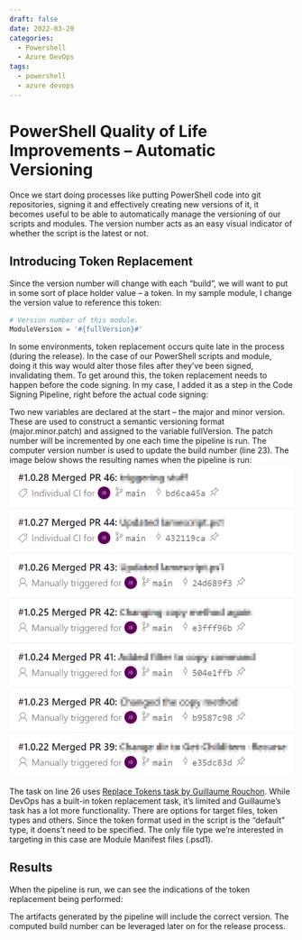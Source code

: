```yaml
---
draft: false
date: 2022-03-20
categories:
  - Powershell
  - Azure DevOps
tags:
  - powershell
  - azure devops
---
```

# PowerShell Quality of Life Improvements – Automatic Versioning
Once we start doing processes like putting PowerShell code into git repositories, signing it and effectively creating new versions of it, it becomes useful to be able to automatically manage the versioning of our scripts and modules. The version number acts as an easy visual indicator of whether the script is the latest or not.

## Introducing Token Replacement
Since the version number will change with each “build”, we will want to put in some sort of place holder value – a token. In my sample module, I change the version value to reference this token:

``` powershell
# Version number of this module.
ModuleVersion = '#{fullVersion}#'
```
<!-- more -->
In some environments, token replacement occurs quite late in the process (during the release). In the case of our PowerShell scripts and module, doing it this way would alter those files after they’ve been signed, invalidating them. To get around this, the token replacement needs to happen before the code signing. In my case, I added it as a step in the Code Signing Pipeline, right before the actual code signing:

Two new variables are declared at the start – the major and minor version. These are used to construct a semantic versioning format (major.minor.patch) and assigned to the variable fullVersion. The patch number will be incremented by one each time the pipeline is run. The computer version number is used to update the build number (line 23). The image below shows the resulting names when the pipeline is run:
![Pipeline results](../media/2022-03-20-001.png)

The task on line 26 uses [Replace Tokens task by Guillaume Rouchon](https://marketplace.visualstudio.com/items?itemName=qetza.replacetokens&targetId=3485416f-c1bf-4a40-ae5a-e80377eb4049&utm_source=vstsproduct&utm_medium=ExtHubManageList). While DevOps has a built-in token replacement task, it’s limited and Guillaume’s task has a lot more functionality. There are options for target files, token types and others. Since the token format used in the script is the “default” type, it doens’t need to be specified. The only file type we’re interested in targeting in this case are Module Manifest files (.psd1).

## Results
When the pipeline is run, we can see the indications of the token replacement being performed:


The artifacts generated by the pipeline will include the correct version. The computed build number can be leveraged later on for the release process.
